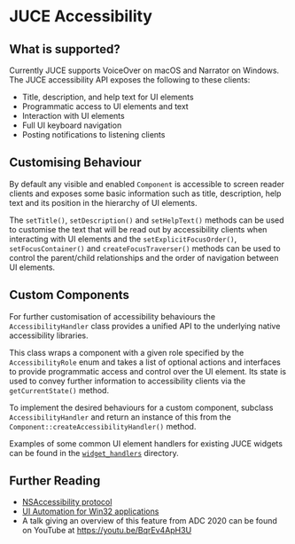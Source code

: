 # JUCE Accessibility

## What is supported?

Currently JUCE supports VoiceOver on macOS and Narrator on Windows. The JUCE
accessibility API exposes the following to these clients:

  - Title, description, and help text for UI elements
  - Programmatic access to UI elements and text
  - Interaction with UI elements
  - Full UI keyboard navigation
  - Posting notifications to listening clients

## Customising Behaviour

By default any visible and enabled `Component` is accessible to screen reader
clients and exposes some basic information such as title, description, help
text and its position in the hierarchy of UI elements.

The `setTitle()`, `setDescription()` and `setHelpText()` methods can be used
to customise the text that will be read out by accessibility clients when
interacting with UI elements and the `setExplicitFocusOrder()`,
`setFocusContainer()` and `createFocusTraverser()` methods can be used to
control the parent/child relationships and the order of navigation between UI
elements.

## Custom Components

For further customisation of accessibility behaviours the `AccessibilityHandler`
class provides a unified API to the underlying native accessibility libraries.

This class wraps a component with a given role specified by the
`AccessibilityRole` enum and takes a list of optional actions and interfaces to
provide programmatic access and control over the UI element. Its state is used
to convey further information to accessibility clients via the
`getCurrentState()` method.

To implement the desired behaviours for a custom component, subclass
`AccessibilityHandler` and return an instance of this from the
`Component::createAccessibilityHandler()` method.

Examples of some common UI element handlers for existing JUCE widgets can be
found in the [`widget_handlers`](/modules/juce_gui_basics/accessibility/widget_handlers) directory.

## Further Reading

  - [NSAccessibility protocol](https://developer.apple.com/documentation/appkit/nsaccessibility?language=objc)
  - [UI Automation for Win32 applications](https://docs.microsoft.com/en-us/windows/win32/winauto/entry-uiauto-win32)
  - A talk giving an overview of this feature from ADC 2020 can be found on
    YouTube at https://youtu.be/BqrEv4ApH3U


